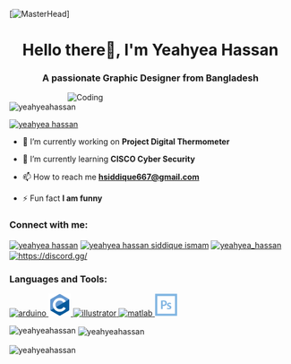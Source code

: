 [![MasterHead](https://i.pinimg.com/originals/18/a4/94/18a4949fc9c8067172d3b96e302e7097.gif)]
<h1 align="center">Hello there👋, I'm Yeahyea Hassan</h1>
<h3 align="center">A passionate Graphic Designer from Bangladesh</h3>
<img align="right" alt="Coding" width="400" src="https://cdn.dribbble.com/users/285475/screenshots/4720919/channel_surfing.gif"
<p align="left"> <img src="https://komarev.com/ghpvc/?username=yeahyeahassan&label=Profile%20views&color=0e75b6&style=flat" alt="yeahyeahassan" /> </p>

<p align="left"> <a href="https://twitter.com/yeahyea hassan" target="blank"><img src="https://img.shields.io/twitter/follow/yeahyea hassan?logo=twitter&style=for-the-badge" alt="yeahyea hassan" /></a> </p>

- 🔭 I’m currently working on **Project Digital Thermometer**

- 🌱 I’m currently learning **CISCO Cyber Security**

- 📫 How to reach me **hsiddique667@gmail.com**

- ⚡ Fun fact **I am funny**

<h3 align="left">Connect with me:</h3>
<p align="left">
<a href="https://twitter.com/yeahyea hassan" target="blank"><img align="center" src="https://raw.githubusercontent.com/rahuldkjain/github-profile-readme-generator/master/src/images/icons/Social/twitter.svg" alt="yeahyea hassan" height="30" width="40" /></a>
<a href="https://fb.com/yeahyea hassan siddique ismam" target="blank"><img align="center" src="https://raw.githubusercontent.com/rahuldkjain/github-profile-readme-generator/master/src/images/icons/Social/facebook.svg" alt="yeahyea hassan siddique ismam" height="30" width="40" /></a>
<a href="https://instagram.com/yeahyea_hassan" target="blank"><img align="center" src="https://raw.githubusercontent.com/rahuldkjain/github-profile-readme-generator/master/src/images/icons/Social/instagram.svg" alt="yeahyea_hassan" height="30" width="40" /></a>
<a href="https://discord.gg/https://discord.gg/" target="blank"><img align="center" src="https://raw.githubusercontent.com/rahuldkjain/github-profile-readme-generator/master/src/images/icons/Social/discord.svg" alt="https://discord.gg/" height="30" width="40" /></a>
</p>

<h3 align="left">Languages and Tools:</h3>
<p align="left"> <a href="https://www.arduino.cc/" target="_blank" rel="noreferrer"> <img src="https://cdn.worldvectorlogo.com/logos/arduino-1.svg" alt="arduino" width="40" height="40"/> </a> <a href="https://www.cprogramming.com/" target="_blank" rel="noreferrer"> <img src="https://raw.githubusercontent.com/devicons/devicon/master/icons/c/c-original.svg" alt="c" width="40" height="40"/> </a> <a href="https://www.adobe.com/in/products/illustrator.html" target="_blank" rel="noreferrer"> <img src="https://www.vectorlogo.zone/logos/adobe_illustrator/adobe_illustrator-icon.svg" alt="illustrator" width="40" height="40"/> </a> <a href="https://www.mathworks.com/" target="_blank" rel="noreferrer"> <img src="https://upload.wikimedia.org/wikipedia/commons/2/21/Matlab_Logo.png" alt="matlab" width="40" height="40"/> </a> <a href="https://www.photoshop.com/en" target="_blank" rel="noreferrer"> <img src="https://raw.githubusercontent.com/devicons/devicon/master/icons/photoshop/photoshop-line.svg" alt="photoshop" width="40" height="40"/> </a> </p>

<p><img align="left" src="https://github-readme-stats.vercel.app/api/top-langs?username=yeahyeahassan&show_icons=true&locale=en&layout=compact" alt="yeahyeahassan" /></p>

<p>&nbsp;<img align="center" src="https://github-readme-stats.vercel.app/api?username=yeahyeahassan&show_icons=true&locale=en" alt="yeahyeahassan" /></p>

<p><img align="center" src="https://github-readme-streak-stats.herokuapp.com/?user=yeahyeahassan&" alt="yeahyeahassan" /></p>


